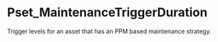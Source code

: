 # Pset_MaintenanceTriggerDuration

Trigger levels for an asset that has an PPM based maintenance strategy.
